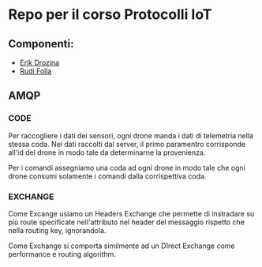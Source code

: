 # Repo per il corso Protocolli IoT

## Componenti:

- [Erik Drozina](https://github.com/erikdrozina)
- [Rudi Folla](https://github.com/FollaRudi)

## **AMQP**

### **CODE**

Per raccogliere i dati dei sensori, ogni drone manda i dati di telemetria nella stessa coda. Nei dati raccolti dal server, il primo paramentro corrisponde all'id del drone in modo tale da determinarne la provenienza.

Per i comandi assegniamo una coda ad ogni drone in modo tale che ogni drone consumi solamente i comandi dalla corrispettiva coda.

### **EXCHANGE**

Come Excange usiamo un Headers Exchange che permette di instradare su più route specificate nell'attributo nel header del messaggio rispetto che nella routing key, ignorandola.

Come Exchange si comporta similmente ad un DIrect Exchange come performance e routing algorithm.
